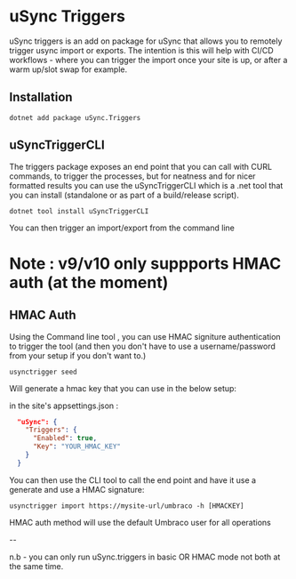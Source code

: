 # uSync Triggers

uSync triggers is an add on package for uSync that allows you to remotely trigger usync import or exports. The intention is this will help with CI/CD workflows - where you can trigger the import 
once your site is up, or after a warm up/slot swap for example. 

## Installation 

```
dotnet add package uSync.Triggers
```

## uSyncTriggerCLI

The triggers package exposes an end point that you can call with CURL commands, to trigger the processes, but for neatness and for nicer formatted results you can use the uSyncTriggerCLI which is a .net tool that you can install (standalone or as part of a build/release script).

```
dotnet tool install uSyncTriggerCLI 
```

You can then trigger an import/export from the command line 

# Note : v9/v10 only suppports HMAC auth (at the moment)

## HMAC Auth 
Using the Command line tool , you can use HMAC signiture authentication to trigger the tool (and then you don't have to use a username/password from your setup if you don't want to.)

```
usynctrigger seed 
```

Will generate a hmac key that you can use in the below setup:

in the site's appsettings.json : 

```json
  "uSync": {
    "Triggers": {
      "Enabled": true,
      "Key": "YOUR_HMAC_KEY"
    }
  }
```

You can then use the CLI tool to call the end point and have it use a generate and use a HMAC signature: 

```
usynctrigger import https://mysite-url/umbraco -h [HMACKEY]
```

HMAC auth method will use the default Umbraco user for all operations

-- 


n.b - you can only run uSync.triggers in basic OR HMAC mode not both at the same time. 

